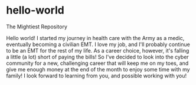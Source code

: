 # hello-world
The Mightiest Repository

Hello world! I started my journey in health care with the Army as a medic, eventually becoming a civilian EMT. I love my job,
and I'll probably continue to be an EMT for the rest of my life. As a career choice, however, it's falling a little (a lot) 
short of paying the bills! So I've decided to look into the cyber community for a new, challenging career that will keep
me on my toes, and give me enough money at the end of the month to enjoy some time with my family! I look forward to learning
from you, and possible working with you!
